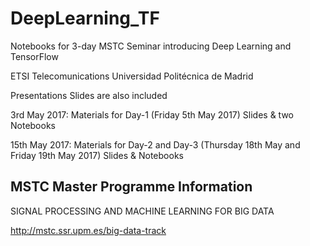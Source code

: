 # DeepLearning_TF
Notebooks for 3-day MSTC Seminar introducing Deep Learning and TensorFlow

ETSI Telecomunications
Universidad Politécnica de Madrid

Presentations Slides are also included


3rd May 2017: Materials for Day-1 (Friday 5th May 2017) Slides & two Notebooks 

15th May 2017: Materials for Day-2 and Day-3 (Thursday 18th May and Friday 19th May 2017) Slides & Notebooks 

## MSTC Master Programme Information
SIGNAL PROCESSING AND MACHINE LEARNING FOR BIG DATA

http://mstc.ssr.upm.es/big-data-track

